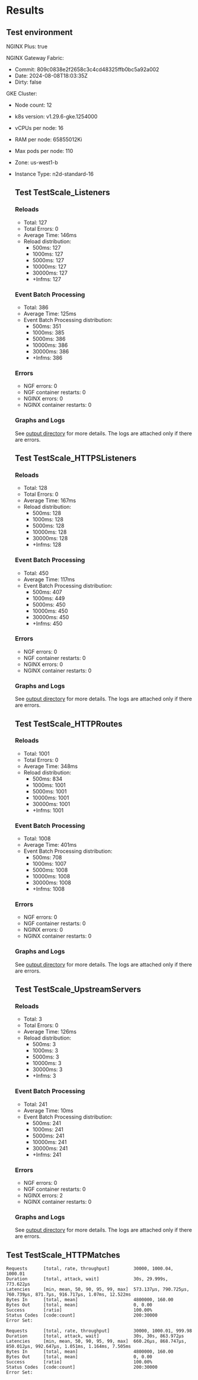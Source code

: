 # Results

## Test environment

NGINX Plus: true

NGINX Gateway Fabric:

- Commit: 809c0838e2f2658c3c4cd48325ffb0bc5a92a002
- Date: 2024-08-08T18:03:35Z
- Dirty: false

GKE Cluster:

- Node count: 12
- k8s version: v1.29.6-gke.1254000
- vCPUs per node: 16
- RAM per node: 65855012Ki
- Max pods per node: 110
- Zone: us-west1-b
- Instance Type: n2d-standard-16

	## Test TestScale_Listeners

	### Reloads

	- Total: 127
	- Total Errors: 0
	- Average Time: 146ms
	- Reload distribution:
		- 500ms: 127
		- 1000ms: 127
		- 5000ms: 127
		- 10000ms: 127
		- 30000ms: 127
		- +Infms: 127

	### Event Batch Processing

	- Total: 386
	- Average Time: 125ms
	- Event Batch Processing distribution:
		- 500ms: 351
		- 1000ms: 385
		- 5000ms: 386
		- 10000ms: 386
		- 30000ms: 386
		- +Infms: 386

	### Errors

	- NGF errors: 0
	- NGF container restarts: 0
	- NGINX errors: 0
	- NGINX container restarts: 0

	### Graphs and Logs

	See [output directory](./TestScale_Listeners) for more details.
	The logs are attached only if there are errors.
	
	## Test TestScale_HTTPSListeners

	### Reloads

	- Total: 128
	- Total Errors: 0
	- Average Time: 167ms
	- Reload distribution:
		- 500ms: 128
		- 1000ms: 128
		- 5000ms: 128
		- 10000ms: 128
		- 30000ms: 128
		- +Infms: 128

	### Event Batch Processing

	- Total: 450
	- Average Time: 117ms
	- Event Batch Processing distribution:
		- 500ms: 407
		- 1000ms: 449
		- 5000ms: 450
		- 10000ms: 450
		- 30000ms: 450
		- +Infms: 450

	### Errors

	- NGF errors: 0
	- NGF container restarts: 0
	- NGINX errors: 0
	- NGINX container restarts: 0

	### Graphs and Logs

	See [output directory](./TestScale_HTTPSListeners) for more details.
	The logs are attached only if there are errors.
	
	## Test TestScale_HTTPRoutes

	### Reloads

	- Total: 1001
	- Total Errors: 0
	- Average Time: 348ms
	- Reload distribution:
		- 500ms: 834
		- 1000ms: 1001
		- 5000ms: 1001
		- 10000ms: 1001
		- 30000ms: 1001
		- +Infms: 1001

	### Event Batch Processing

	- Total: 1008
	- Average Time: 401ms
	- Event Batch Processing distribution:
		- 500ms: 708
		- 1000ms: 1007
		- 5000ms: 1008
		- 10000ms: 1008
		- 30000ms: 1008
		- +Infms: 1008

	### Errors

	- NGF errors: 0
	- NGF container restarts: 0
	- NGINX errors: 0
	- NGINX container restarts: 0

	### Graphs and Logs

	See [output directory](./TestScale_HTTPRoutes) for more details.
	The logs are attached only if there are errors.
	
	## Test TestScale_UpstreamServers

	### Reloads

	- Total: 3
	- Total Errors: 0
	- Average Time: 126ms
	- Reload distribution:
		- 500ms: 3
		- 1000ms: 3
		- 5000ms: 3
		- 10000ms: 3
		- 30000ms: 3
		- +Infms: 3

	### Event Batch Processing

	- Total: 241
	- Average Time: 10ms
	- Event Batch Processing distribution:
		- 500ms: 241
		- 1000ms: 241
		- 5000ms: 241
		- 10000ms: 241
		- 30000ms: 241
		- +Infms: 241

	### Errors

	- NGF errors: 0
	- NGF container restarts: 0
	- NGINX errors: 2
	- NGINX container restarts: 0

	### Graphs and Logs

	See [output directory](./TestScale_UpstreamServers) for more details.
	The logs are attached only if there are errors.
	
## Test TestScale_HTTPMatches

```text
Requests      [total, rate, throughput]         30000, 1000.04, 1000.01
Duration      [total, attack, wait]             30s, 29.999s, 773.622µs
Latencies     [min, mean, 50, 90, 95, 99, max]  573.137µs, 790.725µs, 760.739µs, 871.7µs, 916.717µs, 1.07ms, 12.522ms
Bytes In      [total, mean]                     4800000, 160.00
Bytes Out     [total, mean]                     0, 0.00
Success       [ratio]                           100.00%
Status Codes  [code:count]                      200:30000  
Error Set:
```
```text
Requests      [total, rate, throughput]         30000, 1000.01, 999.98
Duration      [total, attack, wait]             30s, 30s, 863.972µs
Latencies     [min, mean, 50, 90, 95, 99, max]  660.26µs, 868.747µs, 850.012µs, 992.647µs, 1.051ms, 1.164ms, 7.505ms
Bytes In      [total, mean]                     4800000, 160.00
Bytes Out     [total, mean]                     0, 0.00
Success       [ratio]                           100.00%
Status Codes  [code:count]                      200:30000  
Error Set:
```
